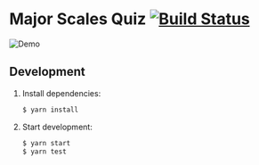 # Major Scales Quiz [![Build Status](https://semaphoreci.com/api/v1/bkzl/major-scales/branches/master/shields_badge.svg)](https://semaphoreci.com/bkzl/major-scales)

![Demo](https://raw.githubusercontent.com/bkzl/major-scales/master/demo.gif)

## Development

1.  Install dependencies:

    ```sh
    $ yarn install
    ```

2.  Start development:

    ```sh
    $ yarn start
    $ yarn test
    ```
